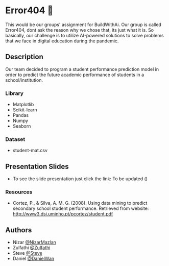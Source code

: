 
# Error404 :space_invader:

This would be our groups' assignment for BuildWithAi. Our group is called Error404, dont ask the reason why we chose that, its just what it is.
So basically, our challenge is to utilize AI-powered solutions to solve problems that we face in digital education during the pandemic.

## Description

Our team decided to program a student performance prediction model in order to predict the future academic performance of students in a school/institution.

### Library
* Matplotlib
* Scikit-learn
* Pandas
* Numpy
* Seaborn

### Dataset

* student-mat.csv

## Presentation Slides
- To see the slide presentation just click the link: To be updated
(<Link>)

### Resources
- Cortez, P., & Silva, A. M. G. (2008). Using data mining to predict secondary school student performance. Retrieved from website: http://www3.dsi.uminho.pt/pcortez/student.pdf


## Authors

- Nizar [@NizarMazlan](https://github.com/NizarMazlan)
- Zulfathi [@Zulfathi](https://github.com/zulfathihanafi)
- Steve [@Steve](https://github.com/scz-stib)
- Daniel [@DanielWan](https://github.com/KeluhingBavui)



